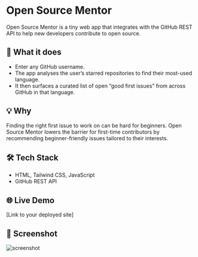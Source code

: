 # Open Source Mentor

Open Source Mentor is a tiny web app that integrates with the GitHub REST API to help new developers contribute to open source.

## 🚀 What it does  
- Enter any GitHub username.  
- The app analyses the user’s starred repositories to find their most-used language.  
- It then surfaces a curated list of open “good first issues” from across GitHub in that language.  

## 💡 Why  
Finding the right first issue to work on can be hard for beginners. Open Source Mentor lowers the barrier for first-time contributors by recommending beginner-friendly issues tailored to their interests.

## 🛠️ Tech Stack  
- HTML, Tailwind CSS, JavaScript  
- GitHub REST API  

## 🌐 Live Demo  
[Link to your deployed site]  

## 📸 Screenshot  
![screenshot](link-to-screenshot-if-you-have-one)
